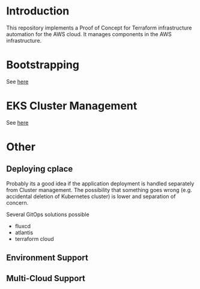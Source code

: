 # Introduction

This repository implements a Proof of Concept for Terraform infrastructure automation for the AWS cloud.
It manages components in the AWS infrastructure.

# Bootstrapping

See [here](bootstrap/README.md)

# EKS Cluster Management

See [here](eks/README.md)

# Other

## Deploying cplace

Probably its a good idea if the application deployment is handled separately from Cluster management. 
The possibility that something goes wrong (e.g. accidental deletion of Kubernetes cluster) is lower and separation of
concern.

Several GitOps solutions possible
* fluxcd 
* atlantis
* terraform cloud


## Environment Support
## Multi-Cloud Support 
